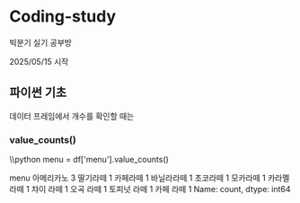 # Coding-study
빅분기 실기 공부방

2025/05/15 시작

## 파이썬 기초

데이터 프레임에서 개수를 확인할 때는 

### value_counts()
\\\python
menu = df['menu'].value_counts()

menu
아메리카노     3
딸기라떼      1
카페라떼      1
바닐라라떼     1
초코라떼      1
모카라떼      1
카라멜라떼     1
챠이 라떼     1
오곡 라떼     1
토피넛 라떼    1
카페 라떼     1
Name: count, dtype: int64
